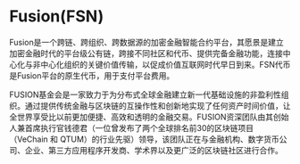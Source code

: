 # Fusion(FSN)

Fusion是一个跨链、跨组织、跨数据源的加密金融智能合约平台，其愿景是建立加密金融时代的平台级公有链，跨接不同社区和代币、提供完备金融功能，连接中心化与非中心化组织的关键价值传输，以促成价值互联网时代早日到来。FSN代币是Fusion平台的原生代币，用于支付平台费用。

FUSION基金会是一家致力于为分布式全球金融建立新一代基础设施的非盈利性组织。通过提供传统金融与区块链的互操作性和创新地实现了任何资产时间价值，让全世界享受比以前更加便捷、高效和透明的金融交易。FUSION资深团队由其创始人兼首席执行官钱德君（一位曾发布了两个全球排名前30的区块链项目（VeChain 和 QTUM）的行业先驱）领导，该团队正在与金融机构、数字货币公司、企业、第三方应用程序开发商、学术界以及更广泛的区块链社区进行合作。
